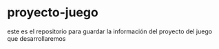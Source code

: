 proyecto-juego
==============

este es el repositorio para guardar la información del proyecto del juego que desarrollaremos